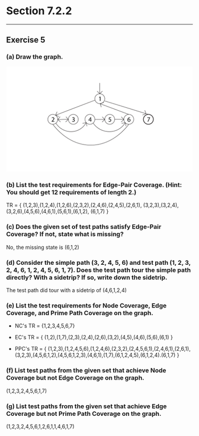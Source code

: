 # Section 7.2.2
----------------
## Exercise  5

### (a) Draw the graph.

![](Ex7.2.2-5.png)

### (b) List the test requirements for Edge-Pair Coverage. (Hint: You should get 12 requirements of length 2.)

TR = {
    (1,2,3),(1,2,4),(1,2,6),(2,3,2),(2,4,6),(2,4,5),(2,6,1),
    (3,2,3),(3,2,4),(3,2,6),(4,5,6),(4,6,1),(5,6,1),(6,1,2),
    (6,1,7)
}

### (c) Does the given set of test paths satisfy Edge-Pair Coverage? If not, state what is missing?

No, the missing state is (6,1,2)

### (d) Consider the simple path (3, 2, 4, 5, 6) and test path (1, 2, 3, 2, 4, 6, 1, 2, 4, 5, 6, 1, 7). Does the test path tour the simple path directly? With a sidetrip? If so, write down the sidetrip.

The test path did tour with a sidetrip of (4,6,1,2,4)

### (e) List the test requirements for Node Coverage, Edge Coverage, and Prime Path Coverage on the graph.

- NC's TR = {1,2,3,4,5,6,7}

- EC's TR = {
    (1,2),(1,7),(2,3),(2,4),(2,6),(3,2),(4,5),(4,6),(5,6),(6,1)
}

- PPC's TR = {
    (1,2,3),(1,2,4,5,6),(1,2,4,6),(2,3,2),(2,4,5,6,1),(2,4,6,1),(2,6,1),(3,2,3),(4,5,6,1,2),(4,5,6,1,2,3),(4,6,1),(1,7),(6,1,2,4,5),(6,1,2,4).(6,1,7)
}

### (f) List test paths from the given set that achieve Node Coverage but not Edge Coverage on the graph.

(1,2,3,2,4,5,6,1,7)

### (g) List test paths from the given set that achieve Edge Coverage but not Prime Path Coverage on the graph.

(1,2,3,2,4,5,6,1,2,6,1,1,4,6,1,7)
